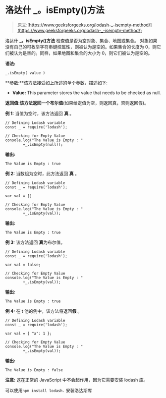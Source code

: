# 洛达什 _。isEmpty()方法

> 原文:[https://www.geeksforgeeks.org/lodash-_-isempty-method/](https://www.geeksforgeeks.org/lodash-_-isempty-method/)

洛达什 **_。isEmpty()方法** 检查值是否为空对象、集合、地图或集合。 对象如果没有自己的可枚举字符串键控属性，则被认为是空的。如果集合的长度为 0，则它们被认为是空的。同样，如果地图和集合的大小为 0，则它们被认为是空的。

**语法:**

```
_.isEmpty( value )

```

**参数:**该方法接受如上所述的单个参数，描述如下:

*   **Value:** This parameter stores the value that needs to be checked as null.

**返回值:**该方法返回一个**布尔值**(如果给定值为空，则返回真，否则返回假)。

**例 1:** 当值为空时，该方法返回 **真** 。

```
// Defining Lodash variable
const _ = require('lodash'); 

// Checking for Empty Value
console.log("The Value is Empty : "
        +_.isEmpty(null));
```

**输出:**

```
The Value is Empty : true
```

**例 2:** 当数组为空时，此方法返回 **真** 。

```
// Defining Lodash variable
const _ = require('lodash'); 

var val = []

// Checking for Empty Value
console.log("The Value is Empty : "
        +_.isEmpty(val));
```

**输出:**

```
The Value is Empty : true
```

**例 3:** 该方法返回 **真**为布尔值。

```
// Defining Lodash variable
const _ = require('lodash'); 

var val = false;

// Checking for Empty Value
console.log("The Value is Empty : " 
        +_.isEmpty(val));
```

**输出:**

```
The Value is Empty : true
```

**例 4:** 在 t 他的例中，该方法将返回**假** 。

```
// Defining Lodash variable
const _ = require('lodash'); 

var val = { "a": 1 };

// Checking for Empty Value
console.log("The Value is Empty : " 
        +_.isEmpty(val)); 
```

**输出:**

```
The Value is Empty : false
```

**注意:** 这在正常的 JavaScript 中不会起作用，因为它需要安装 lodash 库。

可以使用`npm install lodash.` 安装洛达斯库